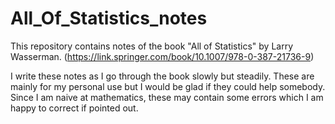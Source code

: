 # All_Of_Statistics_notes
This repository contains notes of the book "All of Statistics" by Larry Wasserman. (https://link.springer.com/book/10.1007/978-0-387-21736-9)

I write these notes as I go through the book slowly but steadily. These are mainly for my personal use but I would be glad if they could help somebody. Since I am naive at mathematics, these may contain some errors which I am happy to correct if pointed out. 
